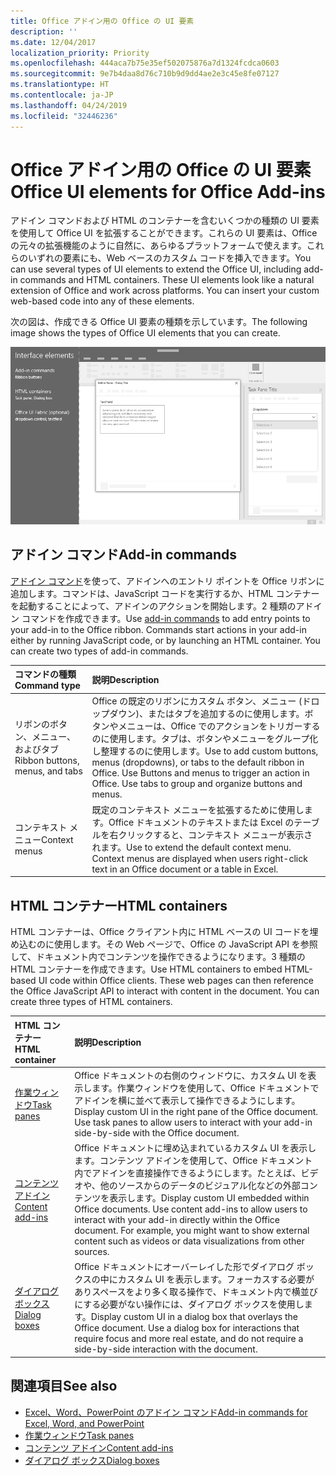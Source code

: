 ```yaml
---
title: Office アドイン用の Office の UI 要素
description: ''
ms.date: 12/04/2017
localization_priority: Priority
ms.openlocfilehash: 444aca7b75e35ef502075876a7d1324fcdca0603
ms.sourcegitcommit: 9e7b4daa8d76c710b9d9dd4ae2e3c45e8fe07127
ms.translationtype: HT
ms.contentlocale: ja-JP
ms.lasthandoff: 04/24/2019
ms.locfileid: "32446236"
---
```

# <a name="office-ui-elements-for-office-add-ins"></a><span data-ttu-id="52116-102">Office アドイン用の Office の UI 要素</span><span class="sxs-lookup"><span data-stu-id="52116-102">Office UI elements for Office Add-ins</span></span>

<span data-ttu-id="52116-p101">アドイン コマンドおよび HTML のコンテナーを含むいくつかの種類の UI 要素を使用して Office UI を拡張することができます。これらの UI 要素は、Office の元々の拡張機能のように自然に、あらゆるプラットフォームで使えます。これらのいずれの要素にも、Web ベースのカスタム コードを挿入できます。</span><span class="sxs-lookup"><span data-stu-id="52116-p101">You can use several types of UI elements to extend the Office UI, including add-in commands and HTML containers. These UI elements look like a natural extension of Office and work across platforms. You can insert your custom web-based code into any of these elements.</span></span>

<span data-ttu-id="52116-106">次の図は、作成できる Office UI 要素の種類を示しています。</span><span class="sxs-lookup"><span data-stu-id="52116-106">The following image shows the types of Office UI elements that you can create.</span></span>

![Office ドキュメントのリボン、タスク ウィンドウ、ダイアログ ボックス上のアドイン コマンドを示す図](../images/overview-with-app-interface-elements.png)

## <a name="add-in-commands"></a><span data-ttu-id="52116-108">アドイン コマンド</span><span class="sxs-lookup"><span data-stu-id="52116-108">Add-in commands</span></span>

<span data-ttu-id="52116-p102">[アドイン コマンド](add-in-commands.md)を使って、アドインへのエントリ ポイントを Office リボンに追加します。コマンドは、JavaScript コードを実行するか、HTML コンテナーを起動することによって、アドインのアクションを開始します。2 種類のアドイン コマンドを作成できます。</span><span class="sxs-lookup"><span data-stu-id="52116-p102">Use [add-in commands](add-in-commands.md) to add entry points to your add-in to the Office ribbon. Commands start actions in your add-in either by running JavaScript code, or by launching an HTML container. You can create two types of add-in commands.</span></span>

|<span data-ttu-id="52116-112">**コマンドの種類**</span><span class="sxs-lookup"><span data-stu-id="52116-112">**Command type**</span></span>|<span data-ttu-id="52116-113">**説明**</span><span class="sxs-lookup"><span data-stu-id="52116-113">**Description**</span></span>|
|:---------------|:--------------|
|<span data-ttu-id="52116-114">リボンのボタン、メニュー、およびタブ</span><span class="sxs-lookup"><span data-stu-id="52116-114">Ribbon buttons, menus, and tabs</span></span>|<span data-ttu-id="52116-p103">Office の既定のリボンにカスタム ボタン、メニュー (ドロップダウン)、またはタブを追加するのに使用します。ボタンやメニューは、Office でのアクションをトリガーするのに使用します。タブは、ボタンやメニューをグループ化し整理するのに使用します。</span><span class="sxs-lookup"><span data-stu-id="52116-p103">Use to add custom buttons, menus (dropdowns), or tabs to the default ribbon in Office. Use Buttons and menus to trigger an action in Office. Use tabs to group and organize buttons and menus.</span></span>|
|<span data-ttu-id="52116-118">コンテキスト メニュー</span><span class="sxs-lookup"><span data-stu-id="52116-118">Context menus</span></span>| <span data-ttu-id="52116-p104">既定のコンテキスト メニューを拡張するために使用します。Office ドキュメントのテキストまたは Excel のテーブルを右クリックすると、コンテキスト メニューが表示されます。</span><span class="sxs-lookup"><span data-stu-id="52116-p104">Use to extend the default context menu. Context menus are displayed when users right-click text in an Office document or a table in Excel.</span></span>| 

## <a name="html-containers"></a><span data-ttu-id="52116-121">HTML コンテナー</span><span class="sxs-lookup"><span data-stu-id="52116-121">HTML containers</span></span>

<span data-ttu-id="52116-p105">HTML コンテナーは、Office クライアント内に HTML ベースの UI コードを埋め込むのに使用します。その Web ページで、Office の JavaScript API を参照して、ドキュメント内でコンテンツを操作できるようになります。3 種類の HTML コンテナーを作成できます。</span><span class="sxs-lookup"><span data-stu-id="52116-p105">Use HTML containers to embed HTML-based UI code within Office clients. These web pages can then reference the Office JavaScript API to interact with content in the document. You can create three types of HTML containers.</span></span>

|<span data-ttu-id="52116-125">**HTML コンテナー**</span><span class="sxs-lookup"><span data-stu-id="52116-125">**HTML container**</span></span>|<span data-ttu-id="52116-126">**説明**</span><span class="sxs-lookup"><span data-stu-id="52116-126">**Description**</span></span>|
|:-----------------|:--------------|
|[<span data-ttu-id="52116-127">作業ウィンドウ</span><span class="sxs-lookup"><span data-stu-id="52116-127">Task panes</span></span>](task-pane-add-ins.md)|<span data-ttu-id="52116-p106">Office ドキュメントの右側のウィンドウに、カスタム UI を表示します。作業ウィンドウを使用して、Office ドキュメントでアドインを横に並べて表示して操作できるようにします。</span><span class="sxs-lookup"><span data-stu-id="52116-p106">Display custom UI in the right pane of the Office document. Use task panes to allow users to interact with your add-in side-by-side with the Office document.</span></span>|
|[<span data-ttu-id="52116-130">コンテンツ アドイン</span><span class="sxs-lookup"><span data-stu-id="52116-130">Content add-ins</span></span>](content-add-ins.md)|<span data-ttu-id="52116-p107">Office ドキュメントに埋め込まれているカスタム UI を表示します。コンテンツ アドインを使用して、Office ドキュメント内でアドインを直接操作できるようにします。たとえば、ビデオや、他のソースからのデータのビジュアル化などの外部コンテンツを表示します。</span><span class="sxs-lookup"><span data-stu-id="52116-p107">Display custom UI embedded within Office documents. Use content add-ins to allow users to interact with your add-in directly within the Office document. For example, you might want to show external content such as videos or data visualizations from other sources.</span></span> |
|[<span data-ttu-id="52116-134">ダイアログ ボックス</span><span class="sxs-lookup"><span data-stu-id="52116-134">Dialog boxes</span></span>](dialog-boxes.md)|<span data-ttu-id="52116-p108">Office ドキュメントにオーバーレイした形でダイアログ ボックスの中にカスタム UI を表示します。フォーカスする必要がありスペースをより多く取る操作で、ドキュメント内で横並びにする必要がない操作には、ダイアログ ボックスを使用します。</span><span class="sxs-lookup"><span data-stu-id="52116-p108">Display custom UI in a dialog box that overlays the Office document. Use a dialog box for interactions that require focus and more real estate, and do not require a side-by-side interaction with the document.</span></span>|

## <a name="see-also"></a><span data-ttu-id="52116-137">関連項目</span><span class="sxs-lookup"><span data-stu-id="52116-137">See also</span></span>

- [<span data-ttu-id="52116-138">Excel、Word、PowerPoint のアドイン コマンド</span><span class="sxs-lookup"><span data-stu-id="52116-138">Add-in commands for Excel, Word, and PowerPoint</span></span>](add-in-commands.md)
- [<span data-ttu-id="52116-139">作業ウィンドウ</span><span class="sxs-lookup"><span data-stu-id="52116-139">Task panes</span></span>](task-pane-add-ins.md)
- [<span data-ttu-id="52116-140">コンテンツ アドイン</span><span class="sxs-lookup"><span data-stu-id="52116-140">Content add-ins</span></span>](content-add-ins.md)
- [<span data-ttu-id="52116-141">ダイアログ ボックス</span><span class="sxs-lookup"><span data-stu-id="52116-141">Dialog boxes</span></span>](dialog-boxes.md)
